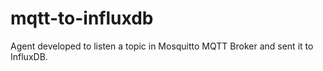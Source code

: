 # mqtt-to-influxdb
Agent developed to listen a topic in Mosquitto MQTT Broker and sent it to InfluxDB.
